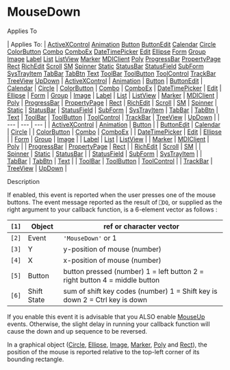




<h1 class="heading"><span class="name">MouseDown</span></h1>

Applies To

| Applies To: | [ActiveXControl](./activexcontrol.md) [Animation](./animation.md) [Button](./button.md) [ButtonEdit](./buttonedit.md) [Calendar](./calendar.md) [Circle](./circle.md) [ColorButton](./colorbutton.md) [Combo](./combo.md) [ComboEx](./comboex.md) [DateTimePicker](./datetimepicker.md) [Edit](./edit.md) [Ellipse](./ellipse.md) [Form](./form.md) [Group](./group.md) [Image](./image.md) [Label](./label.md) [List](./list.md) [ListView](./listview.md) [Marker](./marker.md) [MDIClient](./mdiclient.md) [Poly](./poly.md) [ProgressBar](./progressbar.md) [PropertyPage](./propertypage.md) [Rect](./rect.md) [RichEdit](./richedit.md) [Scroll](./scroll.md) [SM](./sm.md) [Spinner](./spinner.md) [Static](./static.md) [StatusBar](./statusbar.md) [StatusField](./statusfield.md) [SubForm](./subform.md) [SysTrayItem](./systrayitem.md) [TabBar](./tabbar.md) [TabBtn](./tabbtn.md) [Text](./text.md) [ToolBar](./toolbar.md) [ToolButton](./toolbutton.md) [ToolControl](./toolcontrol.md) [TrackBar](./trackbar.md) [TreeView](./treeview.md) [UpDown](./updown.md) | [ActiveXControl](./activexcontrol.md) | [Animation](./animation.md) | [Button](./button.md) | [ButtonEdit](./buttonedit.md) | [Calendar](./calendar.md) | [Circle](./circle.md) | [ColorButton](./colorbutton.md) | [Combo](./combo.md) | [ComboEx](./comboex.md) | [DateTimePicker](./datetimepicker.md) | [Edit](./edit.md) | [Ellipse](./ellipse.md) | [Form](./form.md) | [Group](./group.md) | [Image](./image.md) | [Label](./label.md) | [List](./list.md) | [ListView](./listview.md) | [Marker](./marker.md) | [MDIClient](./mdiclient.md) | [Poly](./poly.md) | [ProgressBar](./progressbar.md) | [PropertyPage](./propertypage.md) | [Rect](./rect.md) | [RichEdit](./richedit.md) | [Scroll](./scroll.md) | [SM](./sm.md) | [Spinner](./spinner.md) | [Static](./static.md) | [StatusBar](./statusbar.md) | [StatusField](./statusfield.md) | [SubForm](./subform.md) | [SysTrayItem](./systrayitem.md) | [TabBar](./tabbar.md) | [TabBtn](./tabbtn.md) | [Text](./text.md) | [ToolBar](./toolbar.md) | [ToolButton](./toolbutton.md) | [ToolControl](./toolcontrol.md) | [TrackBar](./trackbar.md) | [TreeView](./treeview.md) | [UpDown](./updown.md) |
| --- | --- | ---  |
| [ActiveXControl](./activexcontrol.md) | [Animation](./animation.md) | [Button](./button.md) |
| [ButtonEdit](./buttonedit.md) | [Calendar](./calendar.md) | [Circle](./circle.md) |
| [ColorButton](./colorbutton.md) | [Combo](./combo.md) | [ComboEx](./comboex.md) |
| [DateTimePicker](./datetimepicker.md) | [Edit](./edit.md) | [Ellipse](./ellipse.md) |
| [Form](./form.md) | [Group](./group.md) | [Image](./image.md) |
| [Label](./label.md) | [List](./list.md) | [ListView](./listview.md) |
| [Marker](./marker.md) | [MDIClient](./mdiclient.md) | [Poly](./poly.md) |
| [ProgressBar](./progressbar.md) | [PropertyPage](./propertypage.md) | [Rect](./rect.md) |
| [RichEdit](./richedit.md) | [Scroll](./scroll.md) | [SM](./sm.md) |
| [Spinner](./spinner.md) | [Static](./static.md) | [StatusBar](./statusbar.md) |
| [StatusField](./statusfield.md) | [SubForm](./subform.md) | [SysTrayItem](./systrayitem.md) |
| [TabBar](./tabbar.md) | [TabBtn](./tabbtn.md) | [Text](./text.md) |
| [ToolBar](./toolbar.md) | [ToolButton](./toolbutton.md) | [ToolControl](./toolcontrol.md) |
| [TrackBar](./trackbar.md) | [TreeView](./treeview.md) | [UpDown](./updown.md) |


Description


If enabled, this event is reported when the user presses one of the mouse buttons. The event message reported as the result of `⎕DQ`, or supplied as the right argument to your callback function, is a 6-element vector as follows :

| `[1]` | Object | ref or character vector |
| --- | --- | ---  |
| `[2]` | Event | `'MouseDown'` or 1 |
| `[3]` | Y | y-position of mouse (number) |
| `[4]` | X | x-position of mouse (number) |
| `[5]` | Button | button pressed (number) 1 = left button 2 = right button 4 = middle button |
| `[6]` | Shift State | sum of shift key codes (number) 1 = Shift key is down 2 = Ctrl key is down |


If you enable this event it is advisable that you ALSO enable [MouseUp](./mouseup.md) events. Otherwise, the slight delay in running your callback function will cause the down and up sequence to be reversed.


In a graphical object ([Circle](./circle.md), [Ellipse](./ellipse.md), [Image](./image.md), [Marker](./marker.md), [Poly](./poly.md) and [Rect](./rect.md)), the position of the mouse is reported relative to the top-left corner of its bounding rectangle.



